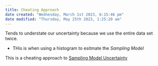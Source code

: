 ```yaml
---
title: Cheating Approach
date created: "Wednesday, March 1st 2023, 6:15:46 pm"
date modified: "Thursday, May 25th 2023, 1:25:20 am"
---
```


Tends to understate our uncertainty because we use the entire data set twice.

* THis is when using a histogram to esitmate the *Sampling Model*

This is a cheating approach to [Sampling Model Uncertainty](Sampling%20Model%20Uncertainty.md)
